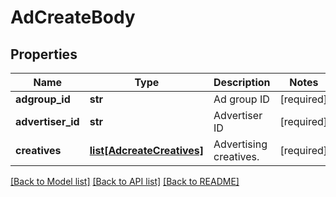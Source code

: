 # AdCreateBody

## Properties
Name | Type | Description | Notes
------------ | ------------- | ------------- | -------------
**adgroup_id** | **str** | Ad group ID | [required] 
**advertiser_id** | **str** | Advertiser ID | [required] 
**creatives** | [**list[AdcreateCreatives]**](AdcreateCreatives.md) | Advertising creatives. | [required] 

[[Back to Model list]](../README.md#documentation-for-models) [[Back to API list]](../README.md#documentation-for-api-endpoints) [[Back to README]](../README.md)

